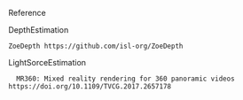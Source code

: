 Reference

  DepthEstimation

    ZoeDepth https://github.com/isl-org/ZoeDepth


  LightSorceEstimation

      MR360: Mixed reality rendering for 360 panoramic videos https://doi.org/10.1109/TVCG.2017.2657178
